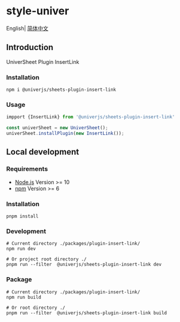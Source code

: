 # style-univer

English| [简体中文](./README-zh.md)

## Introduction

UniverSheet Plugin InsertLink

### Installation

```shell
npm i @univerjs/sheets-plugin-insert-link
```

### Usage

```js
impport {InsertLink} from '@univerjs/sheets-plugin-insert-link'

const univerSheet = new UniverSheet();
univerSheet.installPlugin(new InsertLink());
```

## Local development

### Requirements

-   [Node.js](https://nodejs.org/en/) Version >= 10
-   [npm](https://www.npmjs.com/) Version >= 6

### Installation

```
pnpm install
```

### Development

```
# Current directory ./packages/plugin-insert-link/
npm run dev

# Or project root directory ./
pnpm run --filter  @univerjs/sheets-plugin-insert-link dev
```

### Package

```
# Current directory ./packages/plugin-insert-link/
npm run build

# Or root directory ./
pnpm run --filter  @univerjs/sheets-plugin-insert-link build
```
